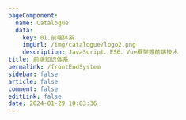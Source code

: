 ```yaml
---
pageComponent: 
  name: Catalogue
  data: 
    key: 01.前端体系
    imgUrl: /img/catalogue/logo2.png
    description: JavaScript、ES6、Vue框架等前端技术
title: 前端知识体系
permalink: /frontEndSystem
sidebar: false
article: false
comment: false
editLink: false
date: 2024-01-29 10:03:36
---
```

